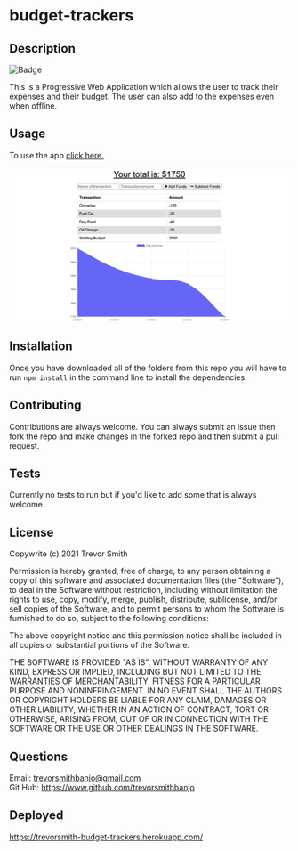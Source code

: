 # budget-trackers

## Description
![Badge](https://img.shields.io/badge/license-MIT-green)<br>

This is a Progressive Web Application which allows the user to track their expenses and their budget. The user can also add to the expenses even when offline.

## Usage
To use the app [click here.](https://trevorsmith-budget-trackers.herokuapp.com/)

<img src="./public/images/budget-trackers-screenshot.png" alt="A screenshot of the application">

## Installation

Once you have downloaded all of the folders from this repo you will have to run ```npm install``` in the command line to install the dependencies.

## Contributing
Contributions are always welcome. You can always submit an issue then fork the repo and make changes in the forked repo and then submit a pull request.

## Tests
Currently no tests to run but if you'd like to add some that is always welcome.

## License
  Copywrite (c) 2021 Trevor Smith

  Permission is hereby granted, free of charge, to any person obtaining a copy of this software and associated documentation files (the "Software"), to deal in the Software without restriction, including without limitation the rights to use, copy, modify, merge, publish, distribute, sublicense, and/or sell copies of the Software, and to permit persons to whom the Software is furnished to do so, subject to the following conditions:

  The above copyright notice and this permission notice shall be included in all copies or substantial portions of the Software.
  
  THE SOFTWARE IS PROVIDED "AS IS", WITHOUT WARRANTY OF ANY KIND, EXPRESS OR IMPLIED, INCLUDING BUT NOT LIMITED TO THE WARRANTIES OF MERCHANTABILITY, FITNESS FOR A PARTICULAR PURPOSE AND NONINFRINGEMENT. IN NO EVENT SHALL THE AUTHORS OR COPYRIGHT HOLDERS BE LIABLE FOR ANY CLAIM, DAMAGES OR OTHER LIABILITY, WHETHER IN AN ACTION OF CONTRACT, TORT OR OTHERWISE, ARISING FROM, OUT OF OR IN CONNECTION WITH THE SOFTWARE OR THE USE OR OTHER DEALINGS IN THE SOFTWARE.

  ## Questions
  Email: trevorsmithbanjo@gmail.com<br>
  Git Hub: https://www.github.com/trevorsmithbanjo

  ## Deployed
  https://trevorsmith-budget-trackers.herokuapp.com/